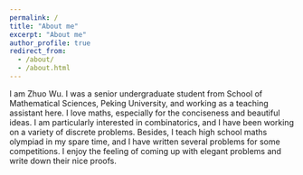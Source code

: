 ```yaml
---
permalink: /
title: "About me"
excerpt: "About me"
author_profile: true
redirect_from: 
  - /about/
  - /about.html
---
```


I am Zhuo Wu. I was a senior undergraduate student from School of Mathematical Sciences, Peking University, and working as a teaching assistant here. I love maths, especially for the conciseness and beautiful ideas. I am particularly interested in combinatorics, and I have been working on a variety of discrete problems. Besides, I teach high school maths olympiad in my spare time, and I have written several problems for some competitions. I enjoy the feeling of coming up with elegant problems and write down their nice proofs.


